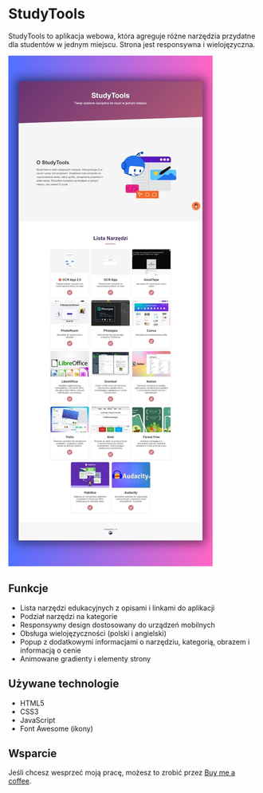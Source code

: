 # StudyTools

StudyTools to aplikacja webowa, która agreguje różne narzędzia przydatne dla studentów w jednym miejscu. Strona jest responsywna i wielojęzyczna.

![Screenshot](photos/ss2.jpg)

## Funkcje

- Lista narzędzi edukacyjnych z opisami i linkami do aplikacji
- Podział narzędzi na kategorie
- Responsywny design dostosowany do urządzeń mobilnych
- Obsługa wielojęzyczności (polski i angielski)
- Popup z dodatkowymi informacjami o narzędziu, kategorią, obrazem i informacją o cenie
- Animowane gradienty i elementy strony

## Używane technologie

- HTML5
- CSS3
- JavaScript
- Font Awesome (ikony)

## Wsparcie

Jeśli chcesz wesprzeć moją pracę, możesz to zrobić przez [Buy me a coffee](https://www.buymeacoffee.com/Jacob22092).

